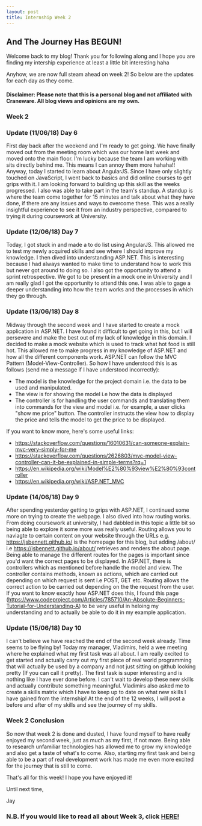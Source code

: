 ```yaml
---
layout: post
title: Internship Week 2
---
```

## And The Journey Has BEGUN!

Welcome back to my blog! Thank you for following along and I hope you are finding my intership experience at least a little bit interesting haha

Anyhow, we are now full steam ahead on week 2! So below are the updates for each day as they come. 

#### Disclaimer: Please note that this is a personal blog and not affiliated with Craneware. All blog views and opinions are my own. 

### Week 2

### Update (11/06/18) Day 6
First day back after the weekend and I'm ready to get going. We have finally moved out from the meeting room which was our home last week and moved onto the main floor. I'm lucky because the team I am working with sits directly behind me. This means I can annoy them more hahaha!! Anyway, today I started to learn about AngularJS. Since I have only slightly touched on JavaScript, I went back to basics and did online courses to get grips with it. I am looking forward to building up this skill as the weeks progressed. I also was able to take part in the team's standup. A standup is where the team come together for 15 minutes and talk about what they have done, if there are any issues and ways to overcome these. This was a really insightful experience to see it from an industry perspective, compared to trying it during coursework at University. 

### Update (12/06/18) Day 7
Today, I got stuck in and made a to do list using AngularJS. This allowed me to test my newly acquired skills and see where I should improve my knowledge. I then dived into understanding ASP.NET. This is interesting because I had always wanted to make time to understand how to work this but never got around to doing so. I also got the opportunity to attend a sprint retrospective. We got to be present in a mock one in University and I am really glad I got the opportunity to attend this one. I was able to gage a deeper understanding into how the team works and the processes in which they go through. 

### Update (13/06/18) Day 8
Midway through the second week and I have started to create a mock application in ASP.NET. I have found it difficult to get going in this, but I will persevere and make the best out of my lack of knowledge in this domain. I decided to make a mock website which is used to track what hot food is still hot. This allowed me to make progress in my knowledge of ASP.NET and how all the different components work. ASP.NET can follow the MVC Pattern (Model-View-Controller). So how I have understood this is as follows (send me a message if I have understood incorrectly):
- The model is the knowledge for the project domain i.e. the data to be used and manipulated. 
- The view is for showing the model i.e how the data is displayed 
- The controller is for handling the user commands and translating them into commands for the view and model i.e. for example, a user clicks "show me price" button. The controller instructs the view how to display the price and tells the model to get the price to be displayed. 

If you want to know more, here's some useful links:
- <https://stackoverflow.com/questions/16010631/can-someone-explain-mvc-very-simply-for-me>
- <https://stackoverflow.com/questions/2626803/mvc-model-view-controller-can-it-be-explained-in-simple-terms?rq=1>
- <https://en.wikipedia.org/wiki/Model%E2%80%93view%E2%80%93controller>
- <https://en.wikipedia.org/wiki/ASP.NET_MVC>

### Update (14/06/18) Day 9
After spending yesterday getting to grips with ASP.NET, I continued some more on trying to create the webpage. I also dived into how routing works. From doing coursework at university, I had dabbled in this topic a little bit so being able to explore it some more was really useful. Routing allows you to naviagte to certain content on your website through the URLs e.g. <https://jsbennett.github.io/> is the homepage for this blog, but adding /about/ i.e <https://jsbennett.github.io/about/> retrieves and renders the about page. Being able to manage the different routes for the pages is important since you'd want the correct pages to be displayed. In ASP.NET, there is controllers which as mentioned before handle the model and view. The controller contains methods, known as actions, which are carried out depending on which request is sent i.e POST, GET etc. Routing allows the correct action to be carried out depending on the the request from the user. If you want to know exactly how ASP.NET does this, I found this page (<https://www.codeproject.com/Articles/785710/An-Absolute-Beginners-Tutorial-for-Understanding-A>) to be very useful in heloing my understanding and to actually be able to do it in my example application. 

### Update (15/06/18) Day 10
I can't believe we have reached the end of the second week already. Time seems to be flying by! Today my manager, Vladimirs, held a wee meeting where he explained what my first task was all about. I am really excited to get started and actually carry out my first piece of real world programming that will actually be used by a company and not just sitting on github looking pretty (If you can call it pretty). The first task is super interesting and is nothing like I have ever done before. I can't wait to develop these new skills and actually contribute something meaningful. Vladimirs also asked me to create a skills matrix which I have to keep up to date on what new skills I have gained from the internship! At the end of the 12 weeks, I will post a before and after of my skills and see the journey of my skills.

### Week 2 Conclusion
So now that week 2 is done and dusted, I have found myself to have really enjoyed my second week, just as much as my first, if not more. Being able to research unfamiliar technologies has allowed me to grow my knowledge and also get a taste of what's to come. Also, starting my first task and being able to be a part of real development work has made me even more excited for the journey that is still to come. 

That's all for this week! I hope you have enjoyed it!

Until next time, 

Jay

### N.B. If you would like to read all about Week 3, click [HERE!](https://jsbennett.github.io/Internship-Week-3/)
